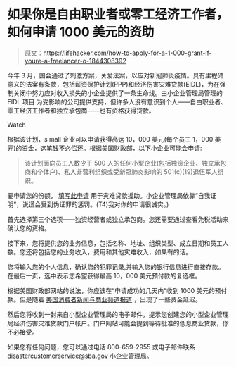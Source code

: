 # 如果你是自由职业者或零工经济工作者，如何申请 1000 美元的资助

> 原文：<https://lifehacker.com/how-to-apply-for-a-1-000-grant-if-youre-a-freelancer-o-1844308392>

今年 3 月，国会通过了刺激方案，关爱法案，以应对新冠肺炎疫情。具有里程碑意义的法案有条款，包括薪资保护计划(PPP)和经济伤害灾难贷款(EIDL)，为在强制关闭中努力应对收入损失的小企业提供了一条生命线。由小企业管理局管理的 EIDL 项目 为受影响的公司提供支持，但许多人没有意识到个人——自由职业者、零工经济工作者和独立承包商——也有资格获得贷款。

Watch

根据该计划，s mall 企业可以申请获得高达 10，000 美元(每个员工 1，000 美元)的资金，这笔钱不必偿还。根据美国财政部，以下小企业可能会申请:

> 该计划面向员工人数少于 500 人的任何小型企业(包括独资企业、独立承包商和个体户)、私人非营利组织或受新冠肺炎影响的 501(c)(19)退伍军人组织。

要申请您的份额， [填写此申请](https://covid19relief.sba.gov/#/) 用于灾难贷款援助。小企业管理局依靠“自我证明”，说谎会受到伪证罪的惩罚。(T4)我对你的申请很诚实。)

首先选择第三个选项——独资经营者或独立承包商。您还需要通过查看免税活动来确认您的资格。

接下来，您将提供您的业务信息，包括名称、地址、组织类型、成立日期和员工人数。您还将包括您的业务收入，费用和其他灾难收入，如果有的话。

您将输入您的个人信息，确认您的犯罪记录,并输入您的银行信息进行直接存款。在最后一页，选中表示您希望获得最高 10，000 美元预付款的复选框。

根据美国财政部网站的说法，你应该在“申请成功的几天内”收到 1000 美元的预付款。但是随着 [美国消费者新闻与商业频道报道](https://www.cnbc.com/2020/04/15/these-sba-emergency-business-loans-hit-by-delays-and-funding-issues.html) ，出现了一些资金延迟。

然后您将收到一封来自小型企业管理局的电子邮件，提示您创建您的小型企业管理局经济伤害灾难贷款门户帐户。门户网站可能会提到等待批准的低息商业贷款，你不必接受。

如果您有任何问题，您可以通过电话 800-659-2955 或电子邮件联系 disastercustomerservice@sba.gov 小企业管理局。